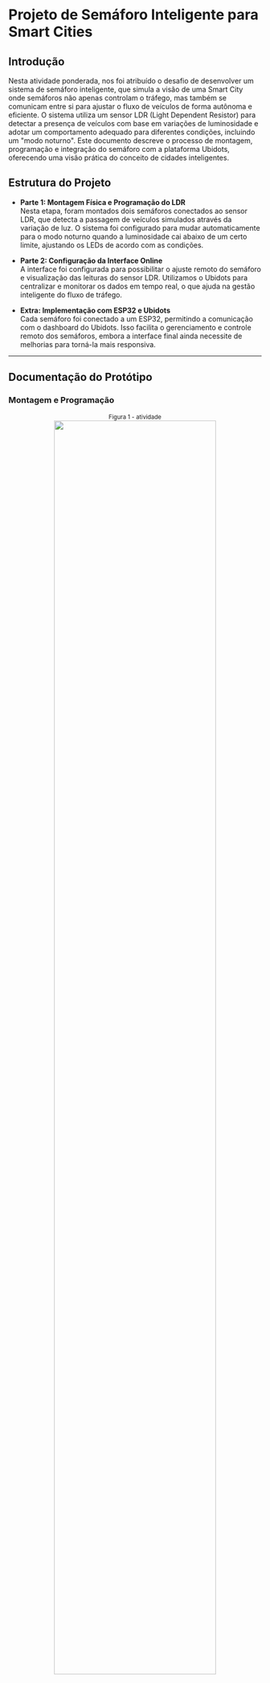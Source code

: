 # Projeto de Semáforo Inteligente para Smart Cities

## Introdução
Nesta atividade ponderada, nos foi atribuído o desafio de desenvolver um sistema de semáforo inteligente, que simula a visão de uma Smart City onde semáforos não apenas controlam o tráfego, mas também se comunicam entre si para ajustar o fluxo de veículos de forma autônoma e eficiente. O sistema utiliza um sensor LDR (Light Dependent Resistor) para detectar a presença de veículos com base em variações de luminosidade e adotar um comportamento adequado para diferentes condições, incluindo um "modo noturno". Este documento descreve o processo de montagem, programação e integração do semáforo com a plataforma Ubidots, oferecendo uma visão prática do conceito de cidades inteligentes.

## Estrutura do Projeto
- **Parte 1: Montagem Física e Programação do LDR**  
  Nesta etapa, foram montados dois semáforos conectados ao sensor LDR, que detecta a passagem de veículos simulados através da variação de luz. O sistema foi configurado para mudar automaticamente para o modo noturno quando a luminosidade cai abaixo de um certo limite, ajustando os LEDs de acordo com as condições.
  
- **Parte 2: Configuração da Interface Online**  
  A interface foi configurada para possibilitar o ajuste remoto do semáforo e visualização das leituras do sensor LDR. Utilizamos o Ubidots para centralizar e monitorar os dados em tempo real, o que ajuda na gestão inteligente do fluxo de tráfego.

- **Extra: Implementação com ESP32 e Ubidots**  
  Cada semáforo foi conectado a um ESP32, permitindo a comunicação com o dashboard do Ubidots. Isso facilita o gerenciamento e controle remoto dos semáforos, embora a interface final ainda necessite de melhorias para torná-la mais responsiva.

---

## Documentação do Protótipo

### Montagem e Programação
<div align="center">
<sub>Figura 1 - atividade </sub><br>
<img src="assets/atividade_semafaro.jpeg" width="80%" ><br>
<sup>Fonte: Material produzido pelos autores (2024)</sup>

[Assista ao vídeo demonstrativo](https://youtube.com/shorts/dx9qKVgZ_Qc?feature=share)




### Explicação Geral
Utilizamos um sensor LDR para detectar a intensidade de luz, permitindo que o sistema mude para um modo noturno quando a luminosidade está abaixo do limite pré-definido. Para os LEDs do semáforo, configuramos um ciclo de alternância entre vermelho, amarelo e verde, com intervalos específicos para simular o controle de tráfego. A integração com o Ubidots permite monitorar remotamente o modo do semáforo e os valores capturados pelo sensor, além de ativar o modo noturno manualmente, se necessário.

### Código-Fonte e Explicação

#### Código
```cpp
#include <WiFi.h>
#include <UbidotsEsp32Mqtt.h>

#define LDR_PIN 34          // Pino do LDR no ESP32
#define RED_PIN 27          // LED vermelho
#define YELLOW_PIN 32       // LED amarelo
#define GREEN_PIN 33        // LED verde
#define THRESHOLD 500       // Limite de luz para o modo noturno
#define TOKEN "BBUS-veCoBVrAsiykWhV0az7GqtT7AnbTQx"  // Token do Ubidots
#define DEVICE_LABEL "esp32_t12_g01"    // Identificador do dispositivo no Ubidots
#define VARIABLE_LDR "luminosidade"  // Variável de luminosidade no Ubidots
#define VARIABLE_MODE "modo_noturno" // Variável para ativar o modo noturno

// Configuração do WiFi
const char* WIFI_SSID = "POCOX3ProDavid";
const char* WIFI_PASS = "david12345";

Ubidots ubidots(TOKEN);

bool modoNoturno = false;    // Controle do modo noturno baseado no Ubidots
unsigned long previousMillis = 0;
unsigned long interval = 5000; // Tempo inicial para o LED vermelho
int lightState = 0;            // Estado inicial do semáforo

// Função de callback do Ubidots
void callback(char *topic, byte *payload, unsigned int length) {
  String message;
  for (int i = 0; i < length; i++) {
    message += (char)payload[i];
  }
  Serial.print("Mensagem recebida no Ubidots: ");
  Serial.println(message);

  // Verifica se o tópico é o modo_noturno e atualiza o valor de modoNoturno
  if (String(topic).endsWith(VARIABLE_MODE)) {
    modoNoturno = (message == "1");
    Serial.print("Modo noturno atualizado para: ");
    Serial.println(modoNoturno);
  }
}

void setup() {
  Serial.begin(115200);
  pinMode(LDR_PIN, INPUT);
  pinMode(RED_PIN, OUTPUT);
  pinMode(YELLOW_PIN, OUTPUT);
  pinMode(GREEN_PIN, OUTPUT);

  WiFi.begin(WIFI_SSID, WIFI_PASS);
  while (WiFi.status() != WL_CONNECTED) {
    Serial.println("Conectando ao WiFi...");
    delay(1000);
  }
  Serial.println("Conectado ao WiFi!");

  ubidots.setDebug(true);
  ubidots.setCallback(callback);
  ubidots.setup();

  // Publica um valor inicial para garantir que as variáveis existam no Ubidots
  ubidots.add(VARIABLE_LDR, 0);
  ubidots.add(VARIABLE_MODE, 0);
  ubidots.publish(DEVICE_LABEL);

  // Inscreve-se para receber o último valor do modo noturno
  ubidots.subscribeLastValue(DEVICE_LABEL, VARIABLE_MODE);
  Serial.println("Conexão com o Ubidots configurada e inscrito na variável modo_noturno.");
}

void loop() {
  if (!ubidots.connected()) {
    ubidots.reconnect();
    ubidots.subscribeLastValue(DEVICE_LABEL, VARIABLE_MODE);
  }

  ubidots.loop();

  int ldrValue = analogRead(LDR_PIN);

  // Se o modo noturno estiver ativado via switch no Ubidots ou pelo sensor LDR
  if (modoNoturno || ldrValue < THRESHOLD) {
    Serial.println("Modo Noturno Ativado");
    digitalWrite(RED_PIN, LOW);
    digitalWrite(YELLOW_PIN, HIGH);
    digitalWrite(GREEN_PIN, LOW);
  } else {
    // Controle dos LEDs em modo normal (semáforo)
    unsigned long currentMillis = millis();
    if (currentMillis - previousMillis >= interval) {
      previousMillis = currentMillis;

      switch (lightState) {
        case 0: // Vermelho
          digitalWrite(RED_PIN, HIGH);
          digitalWrite(YELLOW_PIN, LOW);
          digitalWrite(GREEN_PIN, LOW);
          interval = 5000;  // Tempo de espera no vermelho
          lightState = 1;
          break;
        case 1: // Verde
          digitalWrite(RED_PIN, LOW);
          digitalWrite(YELLOW_PIN, LOW);
          digitalWrite(GREEN_PIN, HIGH);
          interval = 5000;  // Tempo de espera no verde
          lightState = 2;
          break;
        case 2: // Amarelo
          digitalWrite(RED_PIN, LOW);
          digitalWrite(YELLOW_PIN, HIGH);
          digitalWrite(GREEN_PIN, LOW);
          interval = 2000;  // Tempo de espera no amarelo
          lightState = 0;
          break;
      }
    }
  }

  Serial.print("LDR Value: ");
  Serial.println(ldrValue);
  Serial.print("Modo Noturno: ");
  Serial.println(modoNoturno);

  ubidots.add(VARIABLE_LDR, ldrValue);
  ubidots.add(VARIABLE_MODE, modoNoturno);
  ubidots.publish(DEVICE_LABEL);

  delay(500); // Reduz o delay para testar a atualização
}

```

#### Explicação do Código

**Configuração Inicial**: O código configura o ESP32, o sensor LDR e os LEDs para simular o semáforo. Conecta-se à rede WiFi e ao Ubidots, onde as variáveis de luminosidade e modo noturno são monitoradas...

**Modo Noturno e Semáforo:** O sensor LDR captura a intensidade de luz, ativando o modo noturno automaticamente quando a luz ambiente está abaixo do valor limite definido (THRESHOLD). Se o modo noturno estiver ativado, apenas o LED amarelo permanece aceso.
Ciclo de Cores do Semáforo: No modo diurno, o semáforo alterna entre vermelho, verde e amarelo, simulando um semáforo comum.

**Callback e Publicação:** A função de callback atualiza o modo noturno baseado nas instruções recebidas pelo Ubidots, enquanto os dados do sensor são enviados para o Ubidots a cada ciclo, permitindo monitoramento remoto.


### Conclusão
Este projeto demonstrou uma aplicação prática para sistemas inteligentes de controle de tráfego, onde o semáforo ajusta o fluxo de veículos baseado em dados de luminosidade. A integração com o Ubidots provou ser um recurso importante para monitoramento e controle remoto, destacando o papel das IoT e Smart Cities na automação de infraestruturas urbanas.